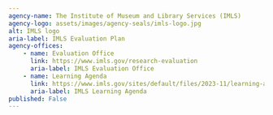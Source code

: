 ```yaml
---
agency-name: The Institute of Museum and Library Services (IMLS)
agency-logo: assets/images/agency-seals/imls-logo.jpg
alt: IMLS logo
aria-label: IMLS Evaluation Plan
agency-offices:
    - name: Evaluation Office
      link: https://www.imls.gov/research-evaluation
      aria-label: IMLS Evaluation Office
    - name: Learning Agenda
      link: https://www.imls.gov/sites/default/files/2023-11/learning-agenda.pdf
      aria-label: IMLS Learning Agenda
published: False
---
```

